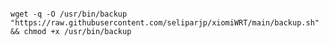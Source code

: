 <pre><code>
wget -q -O /usr/bin/backup "https://raw.githubusercontent.com/seliparjp/xiomiWRT/main/backup.sh" && chmod +x /usr/bin/backup
</code></pre>
